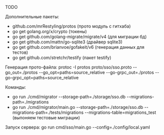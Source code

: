 TODO 


Дополнительные пакеты:
- github.com/mrRestyling/protos (прото модуль с гитхаба)
- go get golang.org/x/crypto (токены)
- go get github.com/golang-migrate/migrate/v4 (для миграции бд)
- go get github.com/mattn/go-sqlite3 (драйвер sqlite3)
- go get github.com/brianvoe/gofakeit/v6 (генерация данных для тестов)
- go get github.com/stretchr/testify (пакет testify)

Генерация прото-файла:
protoc -I protos proto/sso/sso.proto --go_out=./protos --go_opt=paths=source_relative --go-grpc_out=./protos --go-grpc_opt=paths=source_relative

Команды:
- go run ./cmd/migrator --storage-path=./storage/sso.db --migrations-path=./migrations
- go run ./cmd/migrator/main.go --storage-path=./storage/sso.db --migrations-path=./tests/migrations --migrations-table=migrations_test (выпоняем тестовые миграции)


Запуск сервера:
 go run cmd/sso/main.go --config=./config/local.yaml
